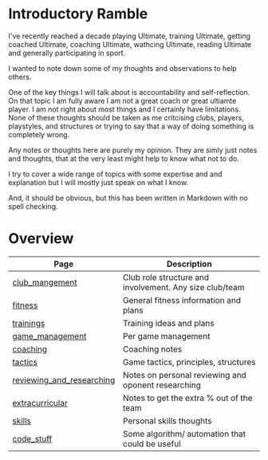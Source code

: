 # Introductory Ramble

I've recently reached a decade playing Ultimate, training Ultimate, getting coached Ultimate, coaching Ultimate, wathcing Ultimate, reading Ultimate and generally participating in sport.

I wanted to note down some of my thoughts and observations to help others.

One of the key things I will talk about is accountability and self-reflection. On that topic I am fully aware I am not a great coach or great ultiamte player. I am not right about most things and I certainly have limitations. None of these thoughts should be taken as me critcising clubs, players, playstyles, and structures or trying to say that a way of doing something is completely wrong. 

Any notes or thoughts here are purely my opinion. They are simly just notes and thoughts, that at the very least might help to know what not to do.

I try to cover a wide range of topics with some expertise and and explanation but I will mostly just speak on what I know.

And, it should be obvious, but this has been written in Markdown with no spell checking.

# Overview

| Page | Description |
|-|-|
| [club_mangement]() | Club role structure and involvement. Any size club/team |
| [fitness]() | General fitness information and plans |
| [trainings]() | Training ideas and plans |
| [game_management]() | Per game management |
| [coaching]() | Coaching notes |
| [tactics]() | Game tactics, principles, structures |
| [reviewing_and_researching]() | Notes on personal reviewing and oponent researching |
| [extracurricular]() | Notes to get the extra % out of the team |
| [skills]() | Personal skills thoughts |
| [code_stuff]() | Some algorithm/ automation that could be useful |
